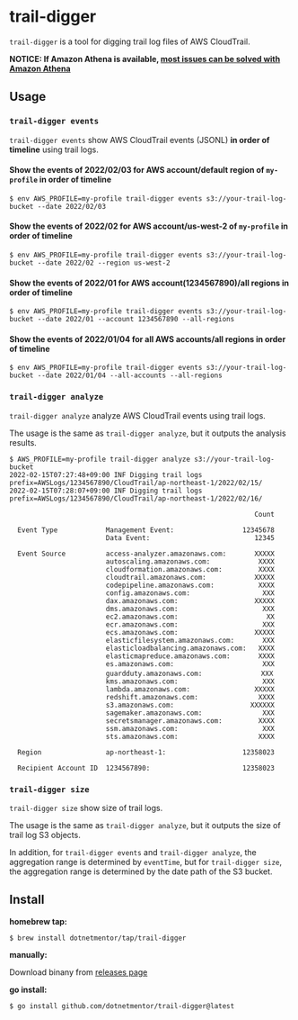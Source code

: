 # trail-digger

`trail-digger` is a tool for digging trail log files of AWS CloudTrail.

**NOTICE: If Amazon Athena is available, [most issues can be solved with Amazon Athena](https://docs.aws.amazon.com/athena/latest/ug/cloudtrail-logs.html)**

## Usage

### `trail-digger events`

`trail-digger events` show AWS CloudTrail events (JSONL) **in order of timeline** using trail logs.

#### Show the events of 2022/02/03 for AWS account/default region of `my-profile` in order of timeline

```console
$ env AWS_PROFILE=my-profile trail-digger events s3://your-trail-log-bucket --date 2022/02/03
```

#### Show the events of 2022/02 for AWS account/us-west-2 of `my-profile` in order of timeline

```console
$ env AWS_PROFILE=my-profile trail-digger events s3://your-trail-log-bucket --date 2022/02 --region us-west-2
```

#### Show the events of 2022/01 for AWS account(1234567890)/all regions in order of timeline

```console
$ env AWS_PROFILE=my-profile trail-digger events s3://your-trail-log-bucket --date 2022/01 --account 1234567890 --all-regions
```

#### Show the events of 2022/01/04 for all AWS accounts/all regions in order of timeline

```console
$ env AWS_PROFILE=my-profile trail-digger events s3://your-trail-log-bucket --date 2022/01/04 --all-accounts --all-regions
```

### `trail-digger analyze`

`trail-digger analyze` analyze AWS CloudTrail events using trail logs.

The usage is the same as `trail-digger analyze`, but it outputs the analysis results.

```console
$ AWS_PROFILE=my-profile trail-digger analyze s3://your-trail-log-bucket
2022-02-15T07:27:48+09:00 INF Digging trail logs prefix=AWSLogs/1234567890/CloudTrail/ap-northeast-1/2022/02/15/
2022-02-15T07:28:07+09:00 INF Digging trail logs prefix=AWSLogs/1234567890/CloudTrail/ap-northeast-1/2022/02/16/

                                                             Count

  Event Type            Management Event:                 12345678
                        Data Event:                          12345

  Event Source          access-analyzer.amazonaws.com:       XXXXX
                        autoscaling.amazonaws.com:            XXXX
                        cloudformation.amazonaws.com:         XXXX
                        cloudtrail.amazonaws.com:            XXXXX
                        codepipeline.amazonaws.com:           XXXX
                        config.amazonaws.com:                  XXX
                        dax.amazonaws.com:                   XXXXX
                        dms.amazonaws.com:                     XXX
                        ec2.amazonaws.com:                      XX
                        ecr.amazonaws.com:                     XXX
                        ecs.amazonaws.com:                   XXXXX
                        elasticfilesystem.amazonaws.com:       XXX
                        elasticloadbalancing.amazonaws.com:   XXXX
                        elasticmapreduce.amazonaws.com:       XXXX
                        es.amazonaws.com:                      XXX
                        guardduty.amazonaws.com:             　XXX
                        kms.amazonaws.com:                     XXX
                        lambda.amazonaws.com:                XXXXX
                        redshift.amazonaws.com:               XXXX
                        s3.amazonaws.com:                   XXXXXX
                        sagemaker.amazonaws.com:               XXX
                        secretsmanager.amazonaws.com:         XXXX
                        ssm.amazonaws.com:                     XXX
                        sts.amazonaws.com:                    XXXX

  Region                ap-northeast-1:                   12358023

  Recipient Account ID  1234567890:                       12358023

```

### `trail-digger size`

`trail-digger size` show size of trail logs.

The usage is the same as `trail-digger analyze`, but it outputs the size of trail log S3 objects.

In addition, for `trail-digger events` and `trail-digger analyze`, the aggregation range is determined by `eventTime`, but for `trail-digger size`, the aggregation range is determined by the date path of the S3 bucket.

## Install

**homebrew tap:**

```console
$ brew install dotnetmentor/tap/trail-digger
```

**manually:**

Download binany from [releases page](https://github.com/dotnetmentor/trail-digger/releases)

**go install:**

```console
$ go install github.com/dotnetmentor/trail-digger@latest
```
